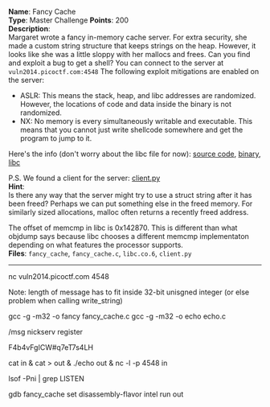 **Name**: Fancy Cache  
**Type**: Master Challenge 
**Points**: 200   
**Description**:  
Margaret wrote a fancy in-memory cache server. For extra security, she made a custom string structure that keeps strings on the heap. However, it looks like she was a little sloppy with her mallocs and frees. Can you find and exploit a bug to get a shell?
You can connect to the server at `vuln2014.picoctf.com:4548`
The following exploit mitigations are enabled on the server:
- ASLR: This means the stack, heap, and libc addresses are randomized. However, the locations of code and data inside the binary is not randomized.
- NX: No memory is every simultaneously writable and executable. This means that you cannot just write shellcode somewhere and get the program to jump to it.

Here's the info (don't worry about the libc file for now): [source code](https://picoctf.com/problem-static/binary/fancy_cache/fancy_cache.c), [binary](https://picoctf.com/problem-static/binary/fancy_cache/fancy_cache), [libc](https://picoctf.com/problem-static/binary/fancy_cache/libc.so.6)

P.S. We found a client for the server: [client.py](https://picoctf.com/problem-static/binary/fancy_cache/client.py)  
**Hint**:  
Is there any way that the server might try to use a struct string after it has been freed? Perhaps we can put something else in the freed memory. For similarly sized allocations, malloc often returns a recently freed address.

The offset of memcmp in libc is 0x142870. This is different than what objdump says because libc chooses a different memcmp implementaton depending on what features the processor supports.  
**Files**: `fancy_cache`, `fancy_cache.c`, `libc.co.6`, `client.py`

*****

nc vuln2014.picoctf.com 4548

Note: length of message has to fit inside 32-bit unisgned integer (or else problem when calling write_string)

gcc -g -m32 -o fancy fancy_cache.c
gcc -g -m32 -o echo echo.c

/msg nickserv register

F4b4vFgICW#q7eT7s4LH





cat in &
cat > out &
./echo <in >out &
nc -l -p 4548 <out >in


lsof -Pni | grep LISTEN


gdb fancy_cache
set disassembly-flavor intel
run <in >out

